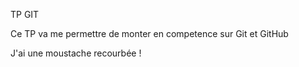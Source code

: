 TP GIT

Ce TP va me permettre de monter en competence sur Git et GitHub

J'ai une moustache recourbée !